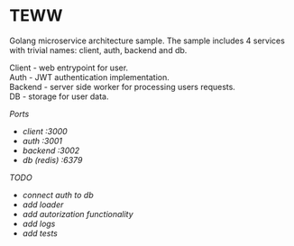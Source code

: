 # TEWW
Golang microservice architecture sample. The sample includes 4 services with trivial names: client, auth, backend and db.

Client - web entrypoint for user.
<br/>
Auth - JWT authentication implementation.
<br/>
Backend - server side worker for processing users requests.
<br/>
DB - storage for user data.

*Ports*
* *client :3000*
* *auth :3001*
* *backend :3002*
* *db (redis) :6379*

*TODO*

* *connect auth to db*
* *add loader*
* *add autorization functionality*
* *add logs*
* *add tests*
